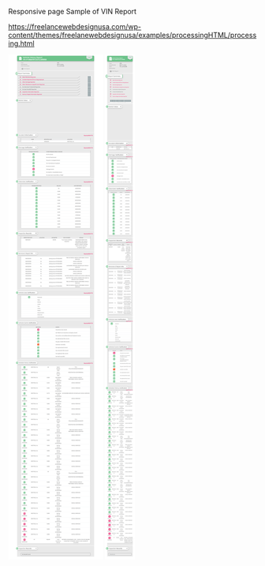 Responsive page Sample of VIN Report

https://freelancewebdesignusa.com/wp-content/themes/freelanewebdesignusa/examples/processingHTML/processing.html

![Screenshot](screenshot.png)
![Screenshot](m-screenshot.png)